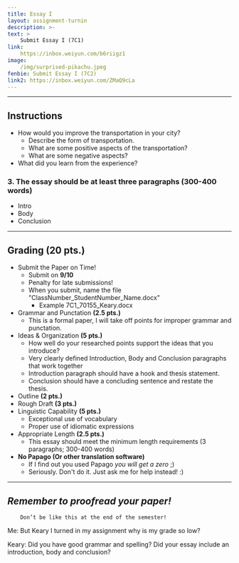 ```yaml
---
title: Essay I
layout: assignment-turnin
description: >-
text: >
    Submit Essay I (7C1)
link: 
    https://inbox.weiyun.com/b6riigz1
image: 
    /img/surprised-pikachu.jpeg
fenbie: Submit Essay I (7C2)
link2: https://inbox.weiyun.com/ZMaQ9cLa
---
```

---
## Instructions
* How would you improve the transportation in your city? 
    * Describe the form of transportation.
    * What are some positive aspects of the transportation?
    * What are some negative aspects?
* What did you learn from the experience?
### 3. The essay should be **at least three paragraphs** (**300-400 words**)
* Intro
* Body
* Conclusion

---
## Grading (20 pts.)
- Submit the Paper on Time!
    - Submit on **9/10**
    - Penalty for late submissions! 
	- When you submit, name the file "ClassNumber_StudentNumber_Name.docx"
    	- Example 7C1_70155_Keary.docx
- Grammar and Punctation **(2.5 pts.)**
    - This is a formal paper, I will take off points for improper grammar and punctation.
- Ideas & Organization **(5 pts.)**
    - How well do your researched points support the ideas that you introduce? 
    - Very clearly defined Introduction, Body and Conclusion paragraphs that work together
    - Introduction paragraph should have a hook and thesis statement.
    - Conclusion should have a concluding sentence and restate the thesis.
- Outline **(2 pts.)**
- Rough Draft **(3 pts.)**
- Linguistic Capability **(5 pts.)**
    - Exceptional use of vocabulary
    - Proper use of idiomatic expressions
- Appropriate Length **(2.5 pts.)**
    - This essay should meet the minimum length requirements (3 paragraphs; 300-400 words)
- **No Papago (Or other translation software)** 
    - If I find out you used Papago *you will get a zero* ;)
    - Seriously. Don't do it. Just ask me for help instead! :)
---
## ***Remember to proofread your paper!***

        Don’t be like this at the end of the semester!

Me: But Keary I turned in my assignment why is my grade so low?

Keary: Did you have good grammar and spelling? Did your essay include an introduction, body and conclusion?